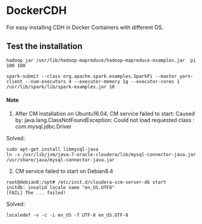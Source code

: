 # DockerCDH
For easy installing CDH in Docker Containers with different OS.
## Test the installation
```
hadoop jar /usr/lib/hadoop-mapreduce/hadoop-mapreduce-examples.jar  pi 100 100

spark-submit --class org.apache.spark.examples.SparkPi --master yarn-client --num-executors 4 --executor-memory 1g --executor-cores 1 /usr/lib/spark/lib/spark-examples.jar 10
```


#### Note
1. After CM installation on Ubuntu16.04, CM service failed to start: Caused by: java.lang.ClassNotFoundException: Could not load requested class : com.mysql.jdbc.Driver

Solved: 
```
sudo apt-get install libmysql-java
ln -s /usr/lib/jvm/java-7-oracle-cloudera/lib/mysql-connector-java.jar /usr/share/java/mysql-connector-java.jar
```

2. CM service failed to start on Debian8.4
```
root@debian8:/opt# /etc/init.d/cloudera-scm-server-db start
initdb: invalid locale name "en_US.UTF8"
[FAIL] The ... failed!
```

Solved:
```
localedef -v -c -i en_US -f UTF-8 en_US.UTF-8
```

